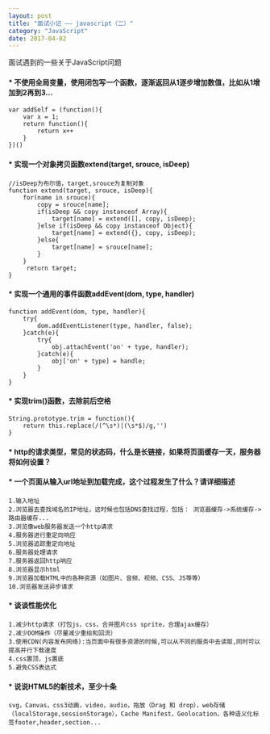 ```yaml
---
layout: post
title: "面试小记 —— javascript（二）"
category: "JavaScript"
date: 2017-04-02
---
```

面试遇到的一些关于JavaScript问题

#### *  不使用全局变量，使用闭包写一个函数，逐渐返回从1逐步增加数值，比如从1增加到2再到3...

    var addSelf = (function(){
        var x = 1;
        return function(){
            return x++
        }
    })()

#### *  实现一个对象拷贝函数extend(target, srouce, isDeep)
    //isDeep为布尔值，target,srouce为复制对象
    function extend(target, srouce, isDeep){
        for(name in srouce){
            copy = srouce[name];
            if(isDeep && copy instanceof Array){
                target[name] = extend([], copy, isDeep);
            }else if(isDeep && copy instanceof Object){
                target[name] = extend({}, copy, isDeep);
            }else{
                target[name] = srouce[name];
            }
        }
         return target;
    }

#### *  实现一个通用的事件函数addEvent(dom, type, handler)

    function addEvent(dom, type, handler){
        try{
            dom.addEventListener(type, handler, false);
        }catch(e){
            try{
                obj.attachEvent('on' + type, handler);
            }catch(e){
                obj['on' + type] = handle;
            }
        }
    }

#### *  实现trim()函数，去除前后空格

    String.prototype.trim = function(){
        return this.replace(/(^\s*)|(\s*$)/g,'')
    }

#### *  http的请求类型，常见的状态码，什么是长链接，如果将页面缓存一天，服务器将如何设置？

    

#### *  一个页面从输入url地址到加载完成，这个过程发生了什么？请详细描述

    1.输入地址
    2.浏览器去查找域名的IP地址，这时候也包括DNS查找过程，包括： 浏览器缓存->系统缓存->路由器缓存...
    3.浏览像web服务器发送一个http请求
    4.服务器进行重定向响应
    5.浏览器追踪重定向地址
    6.服务器处理请求
    7.服务器返回http响应
    8.浏览器显示html
    9.浏览器加载HTML中的各种资源（如图片、音频、视频、CSS、JS等等）
    10.浏览器发送异步请求

#### * 谈谈性能优化

    1.减少http请求（打包js，css，合并图片css sprite，合理ajax缓存）
    2.减少DOM操作（尽量减少重绘和回流）
    3.使用CDN(内容发布网络):当页面中有很多资源的时候,可以从不同的服务中去读取,同时可以提高并行下载速度
    4.css置顶，js置底
    5.避免CSS表达式
    
#### * 说说HTML5的新技术，至少十条

    svg，Canvas，css3动画，video，audio，拖放（Drag 和 drop），web存储（localStorage,sessionStorage），Cache Manifest，Geolocation，各种语义化标签footer,header,section...

    
